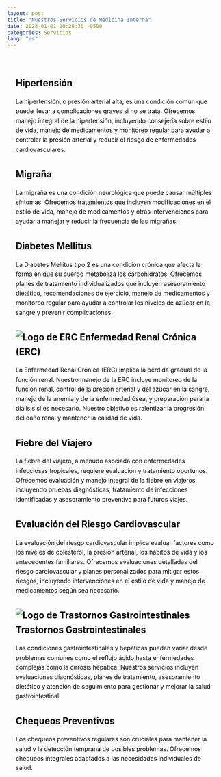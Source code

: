 ```yaml
---
layout: post
title: "Nuestros Servicios de Medicina Interna"
date: 2024-01-01 20:28:30 -0500
categories: Servicios
lang: "es"
---
```


<div class="background-image" style="color: black; line-height: 1.6; padding: 20px;">

  <h2 id="hypertension" style="margin-top: 30px; margin-bottom: 15px;"><i class="fas fa-heartbeat"></i> Hipertensión</h2>
  <p>La hipertensión, o presión arterial alta, es una condición común que puede llevar a complicaciones graves si no se trata. Ofrecemos manejo integral de la hipertensión, incluyendo consejería sobre estilo de vida, manejo de medicamentos y monitoreo regular para ayudar a controlar la presión arterial y reducir el riesgo de enfermedades cardiovasculares.</p>

  <h2 id="migraine" style="margin-top: 30px; margin-bottom: 15px;"><i class="fas fa-brain"></i> Migraña</h2>
  <p>La migraña es una condición neurológica que puede causar múltiples síntomas. Ofrecemos tratamientos que incluyen modificaciones en el estilo de vida, manejo de medicamentos y otras intervenciones para ayudar a manejar y reducir la frecuencia de las migrañas.</p>

  <h2 id="diabetes" style="margin-top: 30px; margin-bottom: 15px;"><i class="fas fa-syringe"></i> Diabetes Mellitus</h2>
  <p>La Diabetes Mellitus tipo 2 es una condición crónica que afecta la forma en que su cuerpo metaboliza los carbohidratos. Ofrecemos planes de tratamiento individualizados que incluyen asesoramiento dietético, recomendaciones de ejercicio, manejo de medicamentos y monitoreo regular para ayudar a controlar los niveles de azúcar en la sangre y prevenir complicaciones.</p>

  <h2 id="ckd" style="margin-top: 30px; margin-bottom: 15px;"><img src="{{ site.baseurl }}/assets/images/ckd-logo.png" alt="Logo de ERC"> Enfermedad Renal Crónica (ERC)</h2>
  <p>La Enfermedad Renal Crónica (ERC) implica la pérdida gradual de la función renal. Nuestro manejo de la ERC incluye monitoreo de la función renal, control de la presión arterial y del azúcar en la sangre, manejo de la anemia y de la enfermedad ósea, y preparación para la diálisis si es necesario. Nuestro objetivo es ralentizar la progresión del daño renal y mantener la calidad de vida.</p>

  <h2 id="travelers-fever" style="margin-top: 30px; margin-bottom: 15px;"><i class="fas fa-globe"></i> Fiebre del Viajero</h2>
  <p>La fiebre del viajero, a menudo asociada con enfermedades infecciosas tropicales, requiere evaluación y tratamiento oportunos. Ofrecemos evaluación y manejo integral de la fiebre en viajeros, incluyendo pruebas diagnósticas, tratamiento de infecciones identificadas y asesoramiento preventivo para futuros viajes.</p>

  <h2 id="cardiovascular-risk" style="margin-top: 30px; margin-bottom: 15px;"><i class="fas fa-heart"></i> Evaluación del Riesgo Cardiovascular</h2>
  <p>La evaluación del riesgo cardiovascular implica evaluar factores como los niveles de colesterol, la presión arterial, los hábitos de vida y los antecedentes familiares. Ofrecemos evaluaciones detalladas del riesgo cardiovascular y planes personalizados para mitigar estos riesgos, incluyendo intervenciones en el estilo de vida y manejo de medicamentos según sea necesario.</p>

  <h2 id="gastrointestinal-disorders" style="margin-top: 30px; margin-bottom: 15px;"><img src="{{ site.baseurl }}/assets/images/gastro-logo.png" alt="Logo de Trastornos Gastrointestinales"> Trastornos Gastrointestinales</h2>
  <p>Las condiciones gastrointestinales y hepáticas pueden variar desde problemas comunes como el reflujo ácido hasta enfermedades complejas como la cirrosis hepática. Nuestros servicios incluyen evaluaciones diagnósticas, planes de tratamiento, asesoramiento dietético y atención de seguimiento para gestionar y mejorar la salud gastrointestinal.</p>

  <h2 id="preventive-checkups" style="margin-top: 30px; margin-bottom: 15px;"><i class="fas fa-stethoscope"></i> Chequeos Preventivos</h2>
  <p>Los chequeos preventivos regulares son cruciales para mantener la salud y la detección temprana de posibles problemas. Ofrecemos chequeos integrales adaptados a las necesidades individuales de salud.</p>
</div>

